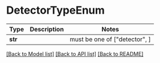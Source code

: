 # DetectorTypeEnum

Type | Description | Notes
------------- | ------------- | -------------
**str** |  |  must be one of ["detector", ]

[[Back to Model list]](../README.md#documentation-for-models) [[Back to API list]](../README.md#documentation-for-api-endpoints) [[Back to README]](../README.md)

